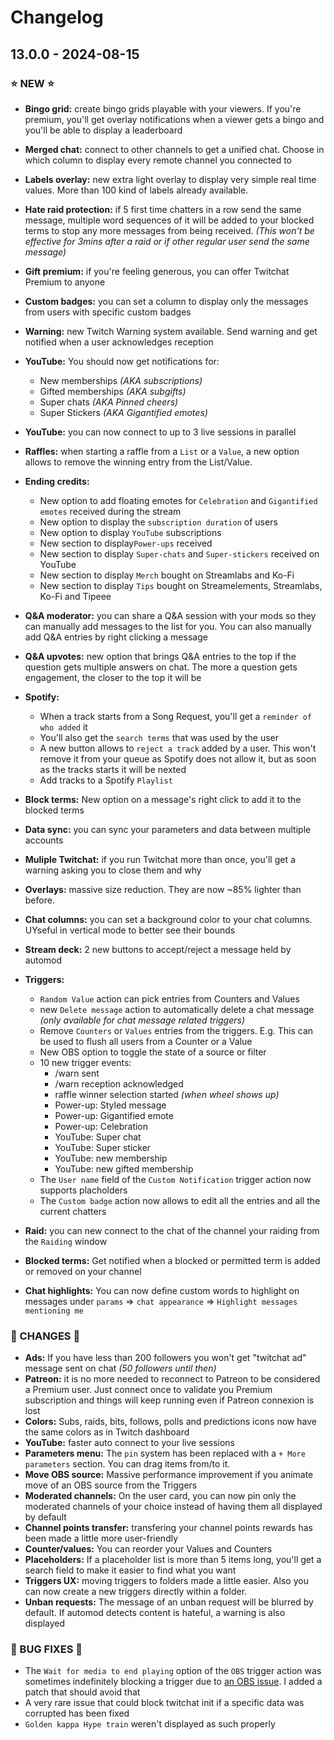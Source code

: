 # Changelog

## 13.0.0 - 2024-08-15

### ⭐ NEW ⭐
- **Bingo grid:** create bingo grids playable with your viewers. If you're premium, you'll get overlay notifications when a viewer gets a bingo and you'll be able to display a leaderboard
- **Merged chat:** connect to other channels to get a unified chat. Choose in which column to display every remote channel you connected to
- **Labels overlay:** new extra light overlay to display very simple real time values. More than 100 kind of labels already available.
- **Hate raid protection:** if 5 first time chatters in a row send the same message, multiple word sequences of it will be added to your blocked terms to stop any more messages from being received. *(This won't be effective for 3mins after a raid or if other regular user send the same message)*
- **Gift premium:** if you're feeling generous, you can offer Twitchat Premium to anyone
- **Custom badges:** you can set a column to display only the messages from users with specific custom badges
- **Warning:** new Twitch Warning system available. Send warning and get notified when a user acknowledges reception
- **YouTube:** You should now get notifications for:
	- New memberships _(AKA subscriptions)_
	- Gifted memberships _(AKA subgifts)_
	- Super chats _(AKA Pinned cheers)_
	- Super Stickers _(AKA Gigantified emotes)_
- **YouTube:** you can now connect to up to 3 live sessions in parallel

- **Raffles:** when starting a raffle from a `List` or a `Value`, a new option allows to remove the winning entry from the List/Value.

- **Ending credits:**
	- New option to add floating emotes for `Celebration` and `Gigantified emotes` received during the stream
	- New option to display the `subscription duration` of users
	- New option to display `YouTube` subscriptions
	- New section to display`Power-ups` received
	- New section to display `Super-chats` and `Super-stickers` received on YouTube
	- New section to display `Merch` bought on Streamlabs and Ko-Fi
	- New section to display `Tips` bought on Streamelements, Streamlabs, Ko-Fi and Tipeee

- **Q&A moderator:** you can share a Q&A session with your mods so they can manually add messages to the list for you. You can also manually add Q&A entries by right clicking a message
- **Q&A upvotes:** new option that brings Q&A entries to the top if the question gets multiple answers on chat. The more a question gets engagement, the closer to the top it will be

- **Spotify:**
	- When a track starts from a Song Request, you'll get a `reminder of who added` it
	- You'll also get the `search terms` that was used by the user
	- A new button allows to `reject a track` added by a user. This won't remove it from your queue as Spotify does not allow it, but as soon as the tracks starts it will be nexted
	- Add tracks to a Spotify `Playlist`

- **Block terms:** New option on a message's right click to add it to the blocked terms

- **Data sync:** you can sync your parameters and data between multiple accounts

- **Muliple Twitchat:** if you run Twitchat more than once, you'll get a warning asking you to close them and why

- **Overlays:** massive size reduction. They are now ~85% lighter than before.

- **Chat columns:** you can set a background color to your chat columns. UYseful in vertical mode to better see their bounds

- **Stream deck:** 2 new buttons to accept/reject a message held by automod

- **Triggers:**
	- `Random Value` action can pick entries from Counters and Values
	- new `Delete message` action to automatically delete a chat message *(only available for chat message related triggers)*
	- Remove `Counters` or `Values` entries from the triggers. E.g. This can be used to flush all users from a Counter or a Value
	- New OBS option to toggle the state of a source or filter
	- 10 new trigger events:
		- /warn sent
		- /warn reception acknowledged
		- raffle winner selection started _(when wheel shows up)_
		- Power-up: Styled message
		- Power-up: Gigantified emote
		- Power-up: Celebration
		- YouTube: Super chat
		- YouTube: Super sticker
		- YouTube: new membership
		- YouTube: new gifted membership
	- The `User name` field of the `Custom Notification` trigger action now supports placholders
	- The `Custom badge` action now allows to edit all the entries and all the current chatters

 - **Raid:** you can new connect to the chat of the channel your raiding from the `Raiding` window
 - **Blocked terms:** Get notified when a blocked or permitted term is added or removed on your channel
 - **Chat highlights:** You can now define custom words to highlight on messages under `params` => `chat appearance` => `Highlight messages mentioning me`


### 🔧 CHANGES 🔧
- **Ads:** If you have less than 200 followers you won't get "twitchat ad" message sent on chat _(50 followers until then)_
- **Patreon:** it is no more needed to reconnect to Patreon to be considered a Premium user. Just connect once to validate you Premium subscription and things will keep running even if Patreon connexion is lost
- **Colors:** Subs, raids, bits, follows, polls and predictions icons now have the same colors as in Twitch dashboard
- **YouTube:** faster auto connect to your live sessions
- **Parameters menu:** The `pin` system has been replaced with a `+ More parameters` section. You can drag items from/to it.
- **Move OBS source:** Massive performance improvement if you animate move of an OBS source from the Triggers
- **Moderated channels:** On the user card, you can now pin only the moderated channels of your choice instead of having them all displayed by default
- **Channel points transfer:** transfering your channel points rewards has been made a little more user-friendly
- **Counter/values:** You can reorder your Values and Counters
- **Placeholders:** If a placeholder list is more than 5 items long, you'll get a search field to make it easier to find what you want
- **Triggers UX:** moving triggers to folders made a little easier. Also you can now create a new triggers directly within a folder.
- **Unban requests:** The message of an unban request will be blurred by default. If automod detects content is hateful, a warning is also displayed

### 🐛 BUG FIXES 🐛
- The `Wait for media to end playing` option of the `OBS` trigger action was sometimes indefinitely blocking a trigger due to [an OBS issue](https://github.com/obsproject/obs-studio/issues/11040). I added a patch that should avoid that
- A very rare issue that could block twitchat init if a specific data was corrupted has been fixed
- `Golden kappa Hype train` weren't displayed as such properly